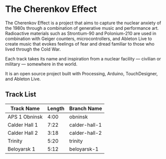 # The Cherenkov Effect

The Cherenkov Effect is a project that aims to capture the nuclear anxiety of the 1980s through a combination of generative music and performance art. Radioactive materials such as Strontium-90 and Polonium-210 are used in combination with Geiger counters, microcontrollers, and Ableton Live to create music that evokes feelings of fear and dread familiar to those who lived through the Cold War.

Each track takes its name and inspiration from a nuclear facility — civilian or military — somewhere in the world.

It is an open source project built with Processing, Arduino, TouchDesigner, and Ableton Live.

## Track List

| Track Name | Length | Branch Name |
|----|-----|----|
| APS 1 Obninsk | 4:00 | obninsk |
| Calder Hall 1 | 7:22 | calder-hall-1 |
| Calder Hall 2 | 3:18 | calder-hall-2 |
| Trinity | 5:20 | trinity |
| Beloyarsk 1 | 5:12 | beloyarsk-1 |